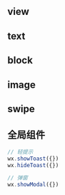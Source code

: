 ## view
## text
## block
## image

## swipe

## 全局组件
```javascript
// 轻提示
wx.showToast({})
wx.hideToast({})

// 弹窗
wx.showModal({})
```
